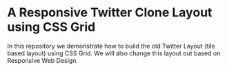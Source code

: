 # A Responsive Twitter Clone Layout using CSS Grid
In this repository we demonstrate how to build the old Twitter Layout (tile based layout) using CSS Grid. We will also change this layout out based on Responsive Web Design.